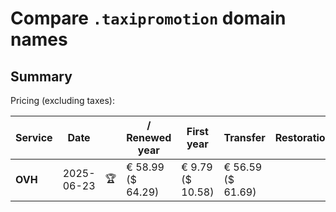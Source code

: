 # Compare `.taxipromotion` domain names

## Summary

Pricing (excluding taxes):

| Service | Date |  | / Renewed year | First year | Transfer | Restoration |
|--|--|--|--|--|--|--|
| **OVH** | 2025-06-23 | 🏆 | € 58.99<br>($ 64.29) | € 9.79<br>($ 10.58) | € 56.59<br>($ 61.69) |  |
